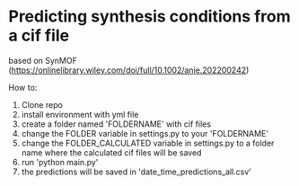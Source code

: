 # Predicting synthesis conditions from a cif file

based on SynMOF (https://onlinelibrary.wiley.com/doi/full/10.1002/anie.202200242)

How to:

1) Clone repo
2) install environment with yml file
3) create a folder named 'FOLDERNAME' with cif files
4) change the FOLDER variable in settings.py to your 'FOLDERNAME'
5) change the FOLDER_CALCULATED variable in settings.py to a folder name where the calculated cif files will be saved
6) run 'python main.py'
7) the predictions will be saved in 'date_time_predictions_all.csv'

